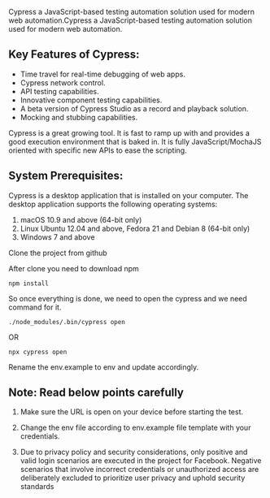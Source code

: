 Cypress a JavaScript-based testing automation solution used for modern web automation.Cypress a JavaScript-based testing automation solution used for modern web automation.

## Key Features of Cypress:
-  Time travel for real-time debugging of web apps.  
-  Cypress network control. 
- API testing capabilities. 
- Innovative component testing capabilities. 
-  A beta version of Cypress Studio as a record and playback solution. 
-  Mocking and stubbing capabilities. 

Cypress is a great growing tool. It is fast to ramp up with and provides a good execution environment that is baked in. It is fully JavaScript/MochaJS oriented with specific new APIs to ease the scripting.

 ## System Prerequisites:
 Cypress is a desktop application that is installed on your computer. The desktop application supports the following operating systems:
 1. macOS 10.9 and above (64-bit only)
 2. Linux Ubuntu 12.04 and above, Fedora 21 and Debian 8 (64-bit only)
 3. Windows 7 and above

 Clone the project from github

After clone you need to download npm 

````
npm install

````

  So once everything is done, we need to open the cypress and we need command for it.

   ````
   ./node_modules/.bin/cypress open 

   ````
  
OR

`````
npx cypress open

`````
Rename the env.example to env and update accordingly.


## Note: Read below points carefully

1. Make sure the URL is open on your device before starting the test.

2. Change the env file according to env.example file template with your credentials.

3. Due to privacy policy and security considerations, only positive and valid login scenarios are executed in the project for Facebook. Negative scenarios that involve incorrect credentials or unauthorized access are deliberately excluded to prioritize user privacy and uphold security standards
